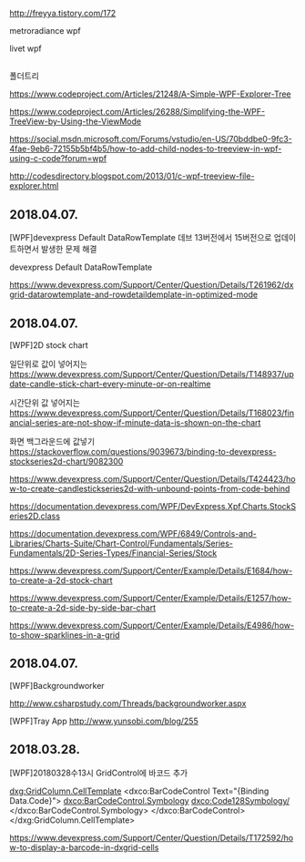 http://freyya.tistory.com/172

metroradiance wpf

livet wpf



## 

폴더트리

https://www.codeproject.com/Articles/21248/A-Simple-WPF-Explorer-Tree


https://www.codeproject.com/Articles/26288/Simplifying-the-WPF-TreeView-by-Using-the-ViewMode

https://social.msdn.microsoft.com/Forums/vstudio/en-US/70bddbe0-9fc3-4fae-9eb6-72155b5bf4b5/how-to-add-child-nodes-to-treeview-in-wpf-using-c-code?forum=wpf




http://codesdirectory.blogspot.com/2013/01/c-wpf-treeview-file-explorer.html


## 2018.04.07.

[WPF]devexpress Default DataRowTemplate 데브 13버전에서 15버전으로 업데이트하면서 발생한 문제 해결

devexpress Default DataRowTemplate


https://www.devexpress.com/Support/Center/Question/Details/T261962/dxgrid-datarowtemplate-and-rowdetaildemplate-in-optimized-mode


## 2018.04.07.

[WPF]2D stock chart


일단위로 값이 넣어지는 
https://www.devexpress.com/Support/Center/Question/Details/T148937/update-candle-stick-chart-every-minute-or-on-realtime


시간단위 값 넣어지는
https://www.devexpress.com/Support/Center/Question/Details/T168023/financial-series-are-not-show-if-minute-data-is-shown-on-the-chart



화면 백그라운드에 값넣기
https://stackoverflow.com/questions/9039673/binding-to-devexpress-stockseries2d-chart/9082300

https://www.devexpress.com/Support/Center/Question/Details/T424423/how-to-create-candlestickseries2d-with-unbound-points-from-code-behind




https://documentation.devexpress.com/WPF/DevExpress.Xpf.Charts.StockSeries2D.class

https://documentation.devexpress.com/WPF/6849/Controls-and-Libraries/Charts-Suite/Chart-Control/Fundamentals/Series-Fundamentals/2D-Series-Types/Financial-Series/Stock


https://www.devexpress.com/Support/Center/Example/Details/E1684/how-to-create-a-2d-stock-chart

https://www.devexpress.com/Support/Center/Example/Details/E1257/how-to-create-a-2d-side-by-side-bar-chart

https://www.devexpress.com/Support/Center/Example/Details/E4986/how-to-show-sparklines-in-a-grid


## 2018.04.07. 

[WPF]Backgroundworker

http://www.csharpstudy.com/Threads/backgroundworker.aspx


[WPF]Tray App
http://www.yunsobi.com/blog/255


## 2018.03.28.

[WPF]20180328수13시 GridControl에 바코드 추가

<dxg:GridColumn.CellTemplate>
     <DataTemplate>
         <dxco:BarCodeControl Text="{Binding Data.Code}">
              <dxco:BarCodeControl.Symbology>
                  <dxco:Code128Symbology/>
              </dxco:BarCodeControl.Symbology>
         </dxco:BarCodeControl>
     </DataTemplate>
</dxg:GridColumn.CellTemplate>


https://www.devexpress.com/Support/Center/Question/Details/T172592/how-to-display-a-barcode-in-dxgrid-cells



